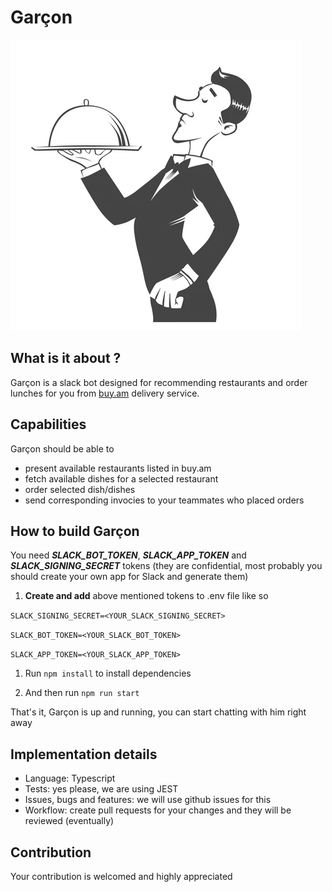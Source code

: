 # Garçon

![Garçon](./garcon.png)

## What is it about ?

Garçon is a slack bot designed for recommending restaurants and order lunches for you from [buy.am](https://buy.am/hy/) delivery service.

## Capabilities

Garçon should be able to 
- present available restaurants listed in buy.am
- fetch available dishes for a selected restaurant
- order selected dish/dishes
- send corresponding invocies to your teammates who placed orders


## How to build Garçon

You need ***SLACK_BOT_TOKEN***, ***SLACK_APP_TOKEN*** and ***SLACK_SIGNING_SECRET*** tokens 
(they are confidential, most probably you should create your own app for Slack and generate them)

1. **Create and add** above mentioned tokens to .env file like so

`SLACK_SIGNING_SECRET=<YOUR_SLACK_SIGNING_SECRET>`

`SLACK_BOT_TOKEN=<YOUR_SLACK_BOT_TOKEN>`

`SLACK_APP_TOKEN=<YOUR_SLACK_APP_TOKEN>`

1. Run `npm install` to install dependencies

2. And then run `npm run start`

That's it, Garçon is up and running, you can start chatting with him right away

## Implementation details

- Language: Typescript
- Tests: yes please, we are using JEST
- Issues, bugs and features: we will use github issues for this
- Workflow: create pull requests for your changes and they will be reviewed (eventually)

## Contribution

Your contribution is welcomed and highly appreciated
